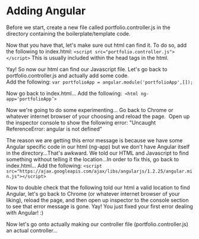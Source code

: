 # Adding Angular
Before we start, create a new file called portfolio.controller.js in the directory containing the boilerplate/template code.

Now that you have that, let's make sure out html can find it.  To do so, add the following to index.html:
`<script src="portfolio.controller.js"></script>`
This is usually included within the head tags in the html.  

Yay!  So now our html can find our Javascript file.  Let's go back to portfolio.controller.js and actually add some code.  
Add the following:
`var portfolioApp = angular.module('portfolioApp',[]);`

Now go back to index.html…
Add the following: 
`<html ng-app='portfolioApp’>`

Now we're going to do some experimenting...
Go back to Chrome or whatever internet browser of your choosing and reload the page.  Open up the inspector console to show the following error:
"Uncaught ReferenceError: angular is not defined"

The reason we are getting this error message is because we have some Angular specific code in our html (ng-app) but we don't have Angular itself in the directory...That's awkward.  We told our HTML and Javascript to find something without telling it the location...In order to fix this, go back to index.html…
Add the following:
`<script src="https://ajax.googleapis.com/ajax/libs/angularjs/1.2.25/angular.min.js"></script>`

Now to double check that the following told our html a valid location to find Angular, let's go back to Chrome (or whatever internet browser of your liking), reload the page, and then open up inspector to the console section to see that error message is gone.  Yay!  You just fixed your first error dealing with Angular! :)

Now let's go onto actually making our controller file (portfolio.controller.js) an actual controller...
